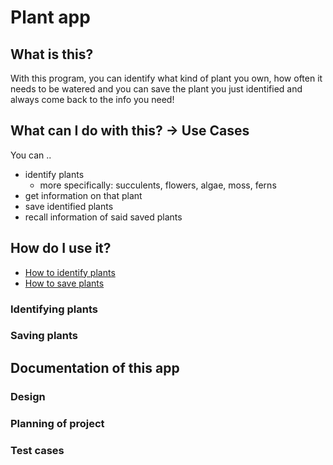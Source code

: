 # Plant app
## What is this?
With this program, you can identify what kind of
plant you own, how often it needs to be watered and 
you can save the plant you just identified and
always come back to the info you need!

## What can I do with this? &rarr; Use Cases
You can .. 
* identify plants 
  * more specifically: succulents, flowers, algae, moss, ferns
* get information on that plant
* save identified plants
* recall information of said saved plants

## How do I use it?
* [How to identify plants](###identifying-plants)
* [How to save plants](###saving-plants)
### Identifying plants
### Saving plants
## Documentation of this app
### Design
### Planning of project
### Test cases